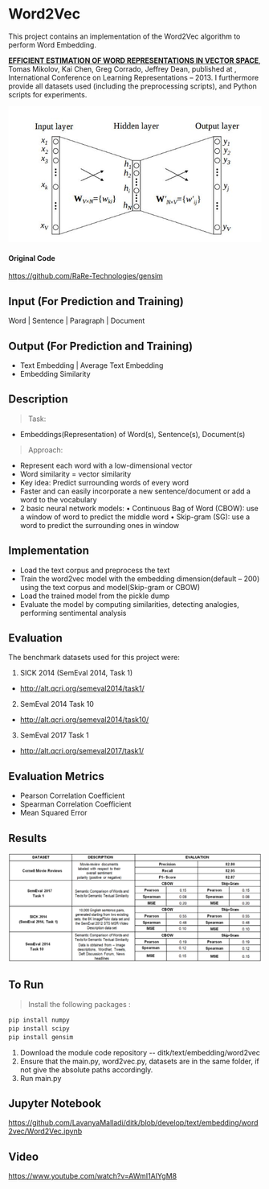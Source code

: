 # Word2Vec
This project contains an implementation of the Word2Vec algorithm to perform Word Embedding.

[**EFFICIENT ESTIMATION OF WORD REPRESENTATIONS IN VECTOR SPACE**](https://arxiv.org/pdf/1301.3781.pdf), Tomas Mikolov, Kai Chen, Greg Corrado, Jeffrey Dean, published at , International Conference on Learning Representations – 2013. I furthermore provide all datasets used (including the preprocessing scripts), and Python scripts for experiments.

<img src="./word2vec_architecture_1.png"/> 


#### Original Code

https://github.com/RaRe-Technologies/gensim

Input (For Prediction and Training)
------------------------------------
Word | Sentence | Paragraph | Document

Output (For Prediction and Training)
-------------------------------------
- Text Embedding | Average Text Embedding
- Embedding Similarity

Description
-------------------------------------

>Task: 
- Embeddings(Representation) of Word(s), Sentence(s), Document(s)


>Approach:
-	Represent each word with a low-dimensional vector
-	Word similarity = vector similarity
-	Key idea: Predict surrounding words of every word
-	Faster and can easily incorporate a new sentence/document or add a word to the vocabulary
-	2 basic neural network models:
•	Continuous Bag of Word (CBOW): use a window of word to predict the middle word
•	Skip-gram (SG): use a word to predict the surrounding ones in window 


Implementation
-------------------------------------
-	Load the text corpus and preprocess the text
-	Train the word2vec model with the embedding dimension(default – 200) using the text corpus and model(Skip-gram or CBOW)
-	Load the trained model from the pickle dump
-	Evaluate the model by computing similarities, detecting analogies, performing sentimental analysis




Evaluation
-------------------------------------

The benchmark datasets used for this project were:

1. SICK 2014 (SemEval 2014, Task 1)
 - http://alt.qcri.org/semeval2014/task1/
2. SemEval 2014 Task 10
 - http://alt.qcri.org/semeval2014/task10/
3. SemEval 2017 Task 1
 - http://alt.qcri.org/semeval2017/task1/

Evaluation Metrics
-------------------------------------
- Pearson Correlation Coefficient
- Spearman Correlation Coefficient
- Mean Squared Error


Results
-------------------------------------
<img src="word2vec_evaluation.png"/> 

To Run
-------------------------------------

> Install the following packages : 
```sh
pip install numpy
pip install scipy
pip install gensim
```

1) Download the module code repository -- ditk/text/embedding/word2vec
2) Ensure that the main.py, word2vec.py, datasets are in the same folder, if not give the absolute paths accordingly.
3) Run main.py

Jupyter Notebook
-------------------------------------

https://github.com/LavanyaMalladi/ditk/blob/develop/text/embedding/word2vec/Word2Vec.ipynb


Video
-------------------------------------
https://www.youtube.com/watch?v=AWmI1AIYgM8
